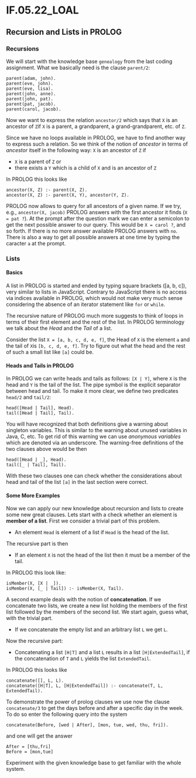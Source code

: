 # IF.05.22_LOAL

## Recursion and Lists in PROLOG

### Recursions
We will start with the knowledge base `genealogy` from the last coding assignment. What we basically need is the clause `parent/2`:
```
parent(adam, john).
parent(eve, john).
parent(eve, lisa).
parent(john, anne).
parent(john, pat).
parent(pat, jacob).
parent(carol, jacob).
```

Now we want to express the relation `ancestor/2` which says that `X` is an ancestor of `Z`if `X` is a parent, a grandparent, a grand-grandparent, etc. of `Z`.

Since we have no loops available in PROLOG, we have to find another way to express such a relation. So we think of the notion of *ancestor* in terms of *ancestor* itself in the following way:
`X` is an ancestor of `Z` if
- `X` is a parent of `Z` or
- there exists a `Y` which is a child of `X` and is an ancestor of `Z`

In PROLOG this looks like
```
ancestor(X, Z) :- parent(X, Z).
ancestor(X, Z) :- parent(X, Y), ancestor(Y, Z).
```

PROLOG now allows to query for all ancestors of a given name. If we try, e.g., `ancestor(X, jacob)` PROLOG answers with the first ancestor it finds (`X = pat ?`). At the prompt after the question mark we can enter a semicolon to get the next possible answer to our query. This would be `X = carol ?`, and so forth. If there is no more answer available PROLOG answers with `no`. There is also a way to get all possible answers at one time by typing the caracter `a` at the prompt.

### Lists
#### Basics
A list in PROLOG is started and ended by typing square brackets ([a, b, c]), very similar to lists in JavaScript. Contrary to JavaScript there is no access via indices available in PROLOG, which would not make very much sense considering the absence of an iterator statement like `for` or `while`.

The recursive nature of PROLOG much more suggests to think of loops in terms of their first element and the rest of the list. In PROLOG terminology we talk about the *Head* and the *Tail* of a list.

Consider the list `X = [a, b, c, d, e, f]`, the Head of `X` is the element `a` and the tail of `X`is `[b, c, d, e, f]`. Try to figure out what the head and the rest of such a small list like `[a]` could be.

#### Heads and Tails in PROLOG
In PROLOG we can write heads and tails as follows: `[X | Y]`, where `X` is the head and `Y` is the tail of the list. The pipe symbol is the explicit separator between head and tail. To make it more clear, we define two predicates `head/2` and `tail/2`:
```
head([Head | Tail], Head).
tail([Head | Tail], Tail).
```
You will have recognized that both definitions give a warning about singleton variables. This is similar to the warning about unused variables in Java, C, etc. To get rid of this warning we can use *anonymous variables* which are denoted via an underscore. The warning-free definitions of the two clauses above would be then
```
head([Head | _], Head).
tail([_ | Tail], Tail).
```
With these two clauses one can check whether the considerations about head and tail of the list `[a]` in the last section were correct.

#### Some More Examples
Now we can apply our new knowledge about recursion and lists to create some new great clauses. Lets start with a check whether an element is **member of a list**. First we consider a trivial part of this problem.
- An element `Head` is element of a list if `Head` is the head of the list.

The recursive part is then
- If an element `X` is not the head of the list then it must be a member of the tail.

In PROLOG this look like:
```
isMember(X, [X | _]).                        
isMember(X, [_ | Tail]) :- isMember(X, Tail).
```

A second example deals with the notion of **concatenation**. If we concatenate two lists, we create a new list holding the members of the first list followed by the members of the second list. We start again, guess what, with the trivial part.
- If we concatenate the empty list and an arbitrary list `L` we get `L`.

Now the recursive part:
- Concatenating a list `[H|T]` and a list `L` results in a list `[H|ExtendedTail]`, if the concatenation of `T` and `L` yields the list `ExtendedTail`.

In PROLOG this looks like
```
concatenate([], L, L).
concatenate([H|T], L, [H|ExtendedTail]) :- concatenate(T, L, ExtendedTail).
```
To demonstrate the power of prolog clauses we use now the clause `concatenate/3` to get the days before and after a specific day in the week. To do so enter the following query into the system
```
concatenate(Before, [wed | After], [mon, tue, wed, thu, fri]).
```
and one will get the answer
```
After = [thu,fri]
Before = [mon,tue]
```

Experiment with the given knowledge base to get familiar with the whole system.
